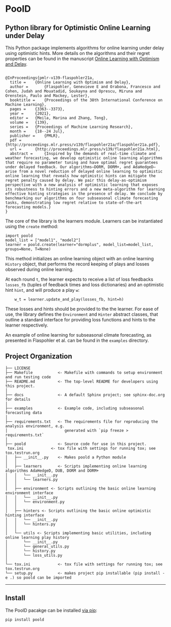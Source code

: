 PoolD
==============================
## Python library for Optimistic Online Learning under Delay 
This Python package implements algorithms for online learning under delay using optimistic hints. More details on the algorithms and their regret properties can be found in the manuscript [Online Learning with Optimism and Delay](https://arxiv.org/abs/2106.06885).

```

@InProceedings{pmlr-v139-flaspohler21a,
  title = 	 {Online Learning with Optimism and Delay},
  author =       {Flaspohler, Genevieve E and Orabona, Francesco and Cohen, Judah and Mouatadid, Soukayna and Oprescu, Miruna and Orenstein, Paulo and Mackey, Lester},
  booktitle = 	 {Proceedings of the 38th International Conference on Machine Learning},
  pages = 	 {3363--3373},
  year = 	 {2021},
  editor = 	 {Meila, Marina and Zhang, Tong},
  volume = 	 {139},
  series = 	 {Proceedings of Machine Learning Research},
  month = 	 {18--24 Jul},
  publisher =    {PMLR},
  pdf = 	 {http://proceedings.mlr.press/v139/flaspohler21a/flaspohler21a.pdf},
  url = 	 {http://proceedings.mlr.press/v139/flaspohler21a.html},
  abstract = 	 {Inspired by the demands of real-time climate and weather forecasting, we develop optimistic online learning algorithms that require no parameter tuning and have optimal regret guarantees under delayed feedback. Our algorithms—DORM, DORM+, and AdaHedgeD—arise from a novel reduction of delayed online learning to optimistic online learning that reveals how optimistic hints can mitigate the regret penalty caused by delay. We pair this delay-as-optimism perspective with a new analysis of optimistic learning that exposes its robustness to hinting errors and a new meta-algorithm for learning effective hinting strategies in the presence of delay. We conclude by benchmarking our algorithms on four subseasonal climate forecasting tasks, demonstrating low regret relative to state-of-the-art forecasting models.}
}
```
The core of the library is the learners module. Learners can be instantiated using the `create` method:
```
import poold
model_list = ["model1", "model2"]
learner = poold.create(learner="dormplus", model_list=model_list, groups=None, T=None)
```
This method initializes an online learning object with an online learning `History` object, that performs the
record keeping of plays and losses observed during online learning. 

At each round  `t`, the learner expects to receive a list of loss feedbacks `losses_fb` (tuples of feedback times and loss dictionaries) and an optimistic hint `hint`, and will produce a play `w`:
```
    w_t = learner.update_and_play(losses_fb, hint=h)
```

These losses and hints should be provided to the the learner. For ease of use, the library defines the
`Environment` and `Hinter` abstract classes, that outline a standard interface for providing loss
functions and hints to the learner respectively.

An example of online learning for subseasonal climate forecasting, as presented in Flaspohler et al. can 
be found in the `examples` directory.

Project Organization
------------

    ├── LICENSE
    ├── Makefile           <- Makefile with commands to setup environment and run testing code
    ├── README.md          <- The top-level README for developers using this project.
    │
    ├── docs               <- A default Sphinx project; see sphinx-doc.org for details
    │
    ├── examples           <- Example code, including subseasonal forecasting data
    │
    ├── requirements.txt   <- The requirements file for reproducing the analysis environment, e.g.
    │                         generated with `pip freeze > requirements.txt`
    │
    ├── poold              <- Source code for use in this project.
     tox.ini            <- tox file with settings for running tox; see tox.testrun.org
    │   ├── __init__.py    <- Makes poold a Python module
    │   │
    │   ├── learners       <- Scripts implementing online learning algorithms AdaHedgeD, DUB, DORM and DORM+
    │   │   └── __init__.py
    │   │   └── learners.py
    │   │
    │   ├── environment <- Scripts outlining the basic online learning environment interface
    │   │   └── __init__.py
    │   │   └── environment.py
    │   │
    │   ├── hinters <- Scripts outlining the basic online optimistic hinting interface
    │   │   └── __init__.py
    │   │   └── hinters.py
    │   │
    │   └── utils <- Scripts implementing basic utilities, including online learning play history
    │       └── __init__.py
    │       └── general_utils.py
    │       └── history.py
    │       └── loss_utils.py
    │
    └── tox.ini            <- tox file with settings for running tox; see tox.testrun.org
    └── setup.py           <- makes project pip installable (pip install -e .) so poold can be imported
--------

## Install  
The PoolD pacakge can be installed [via pip](https://pypi.org/project/poold/):
```
pip install poold
```
